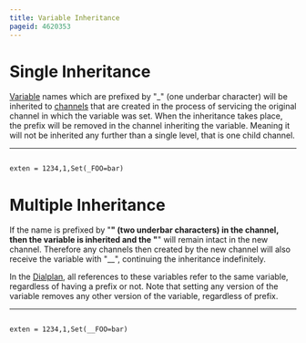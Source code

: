 ```yaml
---
title: Variable Inheritance
pageid: 4620353
---
```


Single Inheritance
==================

[Variable](/Channel-Variables) names which are prefixed by "_" (one underbar character) will be inherited to [channels](/Fundamentals/Key-Concepts/Channels) that are created in the process of servicing the original channel in which the variable was set. When the inheritance takes place, the prefix will be removed in the channel inheriting the variable. Meaning it will not be inherited any further than a single level, that is one child channel.




---

  
  


```

exten = 1234,1,Set(_FOO=bar)

```


Multiple Inheritance
====================

If the name is prefixed by "__" (two underbar characters) in the channel, then the variable is inherited and the "__" will remain intact in the new channel. Therefore any channels then created by the new channel will also receive the variable with "__", continuing the inheritance indefinitely.

In the [Dialplan](/Configuration/Dialplan), all references to these variables refer to the same variable, regardless of having a prefix or not. Note that setting any version of the variable removes any other version of the variable, regardless of prefix.




---

  
  


```

exten = 1234,1,Set(__FOO=bar)

```


